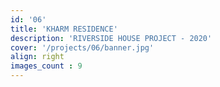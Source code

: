 ```yaml
---
id: '06'
title: 'KHARM RESIDENCE'
description: 'RIVERSIDE HOUSE PROJECT - 2020'
cover: '/projects/06/banner.jpg'
align: right
images_count : 9
---
```

